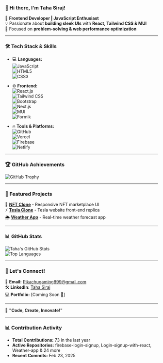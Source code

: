 ### 👋 Hi there, I'm Taha Siraj!  

🚀 **Frontend Developer | JavaScript Enthusiast**  
💡 Passionate about **building sleek UIs** with **React, Tailwind CSS & MUI**  
🎯 Focused on **problem-solving & web performance optimization**  

---

### 🛠️ Tech Stack & Skills  
- 💻 **Languages:**  
  ![JavaScript](https://img.shields.io/badge/-JavaScript-F7DF1E?style=flat&logo=javascript&logoColor=black)  
  ![HTML5](https://img.shields.io/badge/-HTML5-E34F26?style=flat&logo=html5&logoColor=white)  
  ![CSS3](https://img.shields.io/badge/-CSS3-1572B6?style=flat&logo=css3&logoColor=white)  

- ⚙️ **Frontend:**  
  ![React.js](https://img.shields.io/badge/-React-61DAFB?style=flat&logo=react&logoColor=black)  
  ![Tailwind CSS](https://img.shields.io/badge/-Tailwind%20CSS-38B2AC?style=flat&logo=tailwind-css&logoColor=white)  
  ![Bootstrap](https://img.shields.io/badge/-Bootstrap-7952B3?style=flat&logo=bootstrap&logoColor=white)  
  ![Next.js](https://img.shields.io/badge/-Next.js-000000?style=flat&logo=next.js&logoColor=white)  
  ![MUI](https://img.shields.io/badge/-MUI-007FFF?style=flat&logo=mui&logoColor=white)  
  ![Formik](https://img.shields.io/badge/-Formik-EC5990?style=flat&logo=formik&logoColor=white)  

- 🔥 **Tools & Platforms:**  
  ![GitHub](https://img.shields.io/badge/-GitHub-181717?style=flat&logo=github&logoColor=white)  
  ![Vercel](https://img.shields.io/badge/-Vercel-000000?style=flat&logo=vercel&logoColor=white)  
  ![Firebase](https://img.shields.io/badge/-Firebase-FFCA28?style=flat&logo=firebase&logoColor=black)  
  ![Netlify](https://img.shields.io/badge/-Netlify-00C7B7?style=flat&logo=netlify&logoColor=white)  

---

### 🏆 GitHub Achievements  
![GitHub Trophy](https://github-profile-trophy.vercel.app/?username=Taha-Siraj&theme=radical&no-frame=true&margin-w=15)  

---

### 🚀 Featured Projects  
🌟 **[NFT Clone](https://tahasiraj101.github.io/NFT-clone/)** - Responsive NFT marketplace UI  
⚡ **[Tesla Clone](#)** - Tesla website front-end replica  
🌦 **[Weather App](#)** - Real-time weather forecast app  

---

### 📊 GitHub Stats  
![Taha's GitHub Stats](https://github-readme-stats.vercel.app/api?username=Taha-Siraj&show_icons=true&theme=radical)  
![Top Languages](https://github-readme-stats.vercel.app/api/top-langs/?username=Taha-Siraj&layout=compact&theme=radical)  

---

### 💬 Let's Connect!  
📩 **Email:** Pikachugaming899@gmail.com  
🛠 **LinkedIn:** [Taha Siraj](https://linkedin.com/in/taha-siraj-2331952a8)  
💻 **Portfolio:** [Coming Soon 🚀]  

---

🔋 **"Code, Create, Innovate!"**  

---

### 📊 Contribution Activity  
- **Total Contributions:** 73 in the last year  
- **Active Repositories:** firebase-login-signup, Login-signup-with-react, Weather-app & 24 more  
- **Recent Commits:** Feb 23, 2025  
